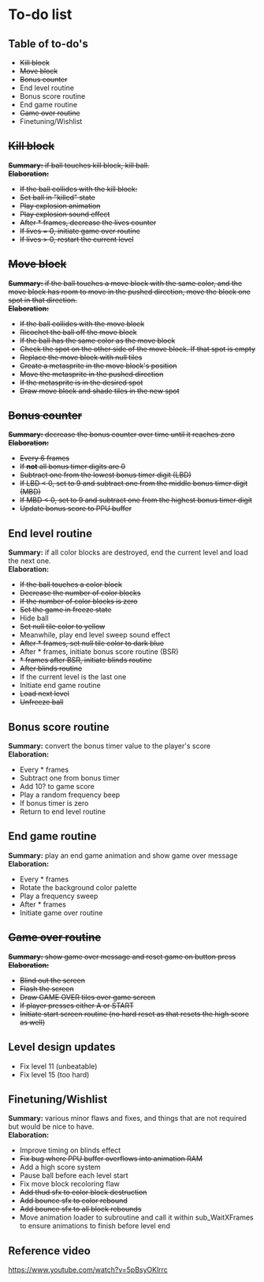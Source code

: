 # To-do list

## Table of to-do's
- ~~Kill block~~
- ~~Move block~~
- ~~Bonus counter~~
- End level routine
- Bonus score routine
- End game routine
- ~~Game over routine~~
- Finetuning/Wishlist

## ~~Kill block~~
~~**Summary:** if ball touches kill block, kill ball.~~  
~~**Elaboration:**~~
- ~~If the ball collides with the kill block:~~
- ~~Set ball in "killed" state~~
- ~~Play explosion animation~~
- ~~Play explosion sound effect~~
- ~~After \* frames, decrease the lives counter~~
- ~~If lives = 0, initiate game over routine~~
- ~~If lives > 0, restart the current level~~

## ~~Move block~~
~~**Summary:** if the ball touches a move block with the same color, and the move block has room to move in the pushed direction, move the block one spot in that direction.~~  
~~**Elaboration:**~~
- ~~If the ball collides with the move block~~
- ~~Ricochet the ball off the move block~~
- ~~If the ball has the same color as the move block~~
- ~~Check the spot on the other side of the move block. If that spot is empty~~
- ~~Replace the move block with null tiles~~
- ~~Create a metasprite in the move block's position~~
- ~~Move the metasprite in the pushed direction~~
- ~~If the metasprite is in the desired spot~~
- ~~Draw move block and shade tiles in the new spot~~

## ~~Bonus counter~~
~~**Summary:** decrease the bonus counter over time until it reaches zero~~  
~~**Elaboration:**~~
- ~~Every 6 frames~~
- ~~If **not** all bonus timer digits are 0~~
- ~~Subtract one from the lowest bonus timer digit (LBD)~~
- ~~If LBD < 0, set to 9 and subtract one from the middle bonus timer digit (MBD)~~
- ~~If MBD < 0, set to 9 and subtract one from the highest bonus timer digit~~
- ~~Update bonus score to PPU buffer~~

## End level routine
**Summary:** if all color blocks are destroyed, end the current level and load the next one.  
**Elaboration:**
- ~~If the ball touches a color block~~
- ~~Decrease the number of color blocks~~
- ~~If the number of color blocks is zero~~
- ~~Set the game in freeze state~~
- Hide ball
- ~~Set null tile color to yellow~~
- Meanwhile, play end level sweep sound effect
- ~~After \* frames, set null tile color to dark blue~~
- After \* frames, initiate bonus score routine (BSR)
- ~~\* frames after BSR, initiate blinds routine~~
- ~~After blinds routine~~
- If the current level is the last one
- Initiate end game routine
- ~~Load next level~~
- ~~Unfreeze ball~~

## Bonus score routine
**Summary:** convert the bonus timer value to the player's score  
**Elaboration:**
- Every \* frames
- Subtract one from bonus timer
- Add 10? to game score
- Play a random frequency beep
- If bonus timer is zero
- Return to end level routine

## End game routine
**Summary:** play an end game animation and show game over message  
**Elaboration:**
- Every \* frames
- Rotate the background color palette
- Play a frequency sweep
- After \* frames
- Initiate game over routine

## ~~Game over routine~~
~~**Summary:** show game over message and reset game on button press~~  
~~**Elaboration:**~~
- ~~Blind out the screen~~
- ~~Flash the screen~~
- ~~Draw GAME OVER tiles over game screen~~
- ~~If player presses either A or START~~
- ~~Initiate start screen routine (no hard reset as that resets the high score as well)~~

## Level design updates
- Fix level 11 (unbeatable)
- Fix level 15 (too hard)

## Finetuning/Wishlist
**Summary:** various minor flaws and fixes, and things that are not required but would be nice to have.  
**Elaboration:**
- Improve timing on blinds effect
- ~~Fix bug where PPU buffer overflows into animation RAM~~
- Add a high score system
- Pause ball before each level start
- Fix move block recoloring flaw
- ~~Add thud sfx to color block destruction~~
- ~~Add bounce sfx to color rebound~~
- ~~Add bounce sfx to all block rebounds~~
- Move animation loader to subroutine and call it within sub_WaitXFrames to ensure animations to finish before level end

## Reference video
https://www.youtube.com/watch?v=5pBsyOKlrrc
